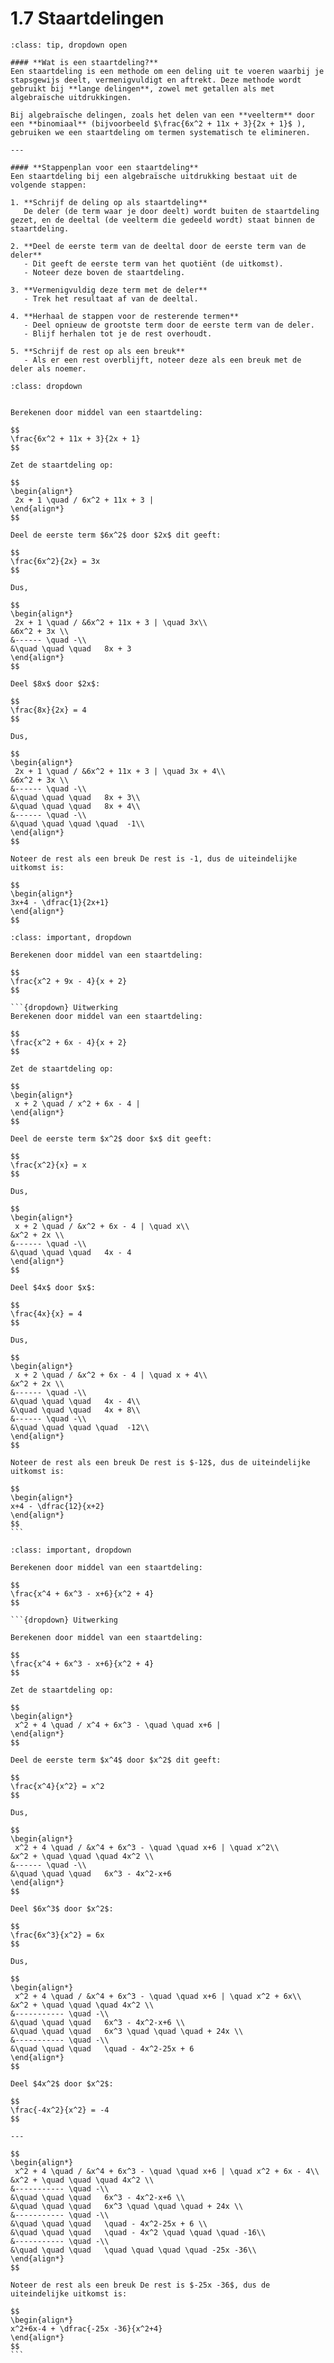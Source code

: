 # 1.7 Staartdelingen

````{admonition} Theorie
:class: tip, dropdown open

#### **Wat is een staartdeling?**
Een staartdeling is een methode om een deling uit te voeren waarbij je stapsgewijs deelt, vermenigvuldigt en aftrekt. Deze methode wordt gebruikt bij **lange delingen**, zowel met getallen als met algebraïsche uitdrukkingen.

Bij algebraïsche delingen, zoals het delen van een **veelterm** door een **binomiaal** (bijvoorbeeld $\frac{6x^2 + 11x + 3}{2x + 1}$ ), gebruiken we een staartdeling om termen systematisch te elimineren.

---

#### **Stappenplan voor een staartdeling**
Een staartdeling bij een algebraïsche uitdrukking bestaat uit de volgende stappen:

1. **Schrijf de deling op als staartdeling**  
   De deler (de term waar je door deelt) wordt buiten de staartdeling gezet, en de deeltal (de veelterm die gedeeld wordt) staat binnen de staartdeling.

2. **Deel de eerste term van de deeltal door de eerste term van de deler**  
   - Dit geeft de eerste term van het quotiënt (de uitkomst).
   - Noteer deze boven de staartdeling.

3. **Vermenigvuldig deze term met de deler**  
   - Trek het resultaat af van de deeltal.

4. **Herhaal de stappen voor de resterende termen**  
   - Deel opnieuw de grootste term door de eerste term van de deler.
   - Blijf herhalen tot je de rest overhoudt.

5. **Schrijf de rest op als een breuk**  
   - Als er een rest overblijft, noteer deze als een breuk met de deler als noemer.
````


```{admonition} Voorbeeld 1: Staartdeling met variabelen
:class: dropdown


Berekenen door middel van een staartdeling:

$$
\frac{6x^2 + 11x + 3}{2x + 1}
$$

Zet de staartdeling op:

$$
\begin{align*}
 2x + 1 \quad / 6x^2 + 11x + 3 |
\end{align*}
$$

Deel de eerste term $6x^2$ door $2x$ dit geeft:

$$
\frac{6x^2}{2x} = 3x
$$

Dus,

$$
\begin{align*}
 2x + 1 \quad / &6x^2 + 11x + 3 | \quad 3x\\
&6x^2 + 3x \\
&------ \quad -\\
&\quad \quad \quad   8x + 3
\end{align*}
$$

Deel $8x$ door $2x$:

$$
\frac{8x}{2x} = 4
$$

Dus,

$$
\begin{align*}
 2x + 1 \quad / &6x^2 + 11x + 3 | \quad 3x + 4\\
&6x^2 + 3x \\
&------ \quad -\\
&\quad \quad \quad   8x + 3\\
&\quad \quad \quad   8x + 4\\
&------ \quad -\\
&\quad \quad \quad \quad  -1\\
\end{align*}
$$

Noteer de rest als een breuk De rest is -1, dus de uiteindelijke uitkomst is:

$$
\begin{align*}
3x+4 - \dfrac{1}{2x+1}
\end{align*}
$$
```

````{admonition} Oefening 1
:class: important, dropdown

Berekenen door middel van een staartdeling:

$$
\frac{x^2 + 9x - 4}{x + 2}
$$

```{dropdown} Uitwerking
Berekenen door middel van een staartdeling:

$$
\frac{x^2 + 6x - 4}{x + 2}
$$

Zet de staartdeling op:

$$
\begin{align*}
 x + 2 \quad / x^2 + 6x - 4 |
\end{align*}
$$

Deel de eerste term $x^2$ door $x$ dit geeft:

$$
\frac{x^2}{x} = x
$$

Dus,

$$
\begin{align*}
 x + 2 \quad / &x^2 + 6x - 4 | \quad x\\
&x^2 + 2x \\
&------ \quad -\\
&\quad \quad \quad   4x - 4
\end{align*}
$$

Deel $4x$ door $x$:

$$
\frac{4x}{x} = 4
$$

Dus,

$$
\begin{align*}
 x + 2 \quad / &x^2 + 6x - 4 | \quad x + 4\\
&x^2 + 2x \\
&------ \quad -\\
&\quad \quad \quad   4x - 4\\
&\quad \quad \quad   4x + 8\\
&------ \quad -\\
&\quad \quad \quad \quad  -12\\
\end{align*}
$$

Noteer de rest als een breuk De rest is $-12$, dus de uiteindelijke uitkomst is:

$$
\begin{align*}
x+4 - \dfrac{12}{x+2}
\end{align*}
$$
```
````

````{admonition} Oefening 2
:class: important, dropdown

Berekenen door middel van een staartdeling:

$$
\frac{x^4 + 6x^3 - x+6}{x^2 + 4}
$$

```{dropdown} Uitwerking

Berekenen door middel van een staartdeling:

$$
\frac{x^4 + 6x^3 - x+6}{x^2 + 4}
$$

Zet de staartdeling op:

$$
\begin{align*}
 x^2 + 4 \quad / x^4 + 6x^3 - \quad \quad x+6 |
\end{align*}
$$

Deel de eerste term $x^4$ door $x^2$ dit geeft:

$$
\frac{x^4}{x^2} = x^2
$$

Dus,

$$
\begin{align*}
 x^2 + 4 \quad / &x^4 + 6x^3 - \quad \quad x+6 | \quad x^2\\
&x^2 + \quad \quad \quad 4x^2 \\
&------ \quad -\\
&\quad \quad \quad   6x^3 - 4x^2-x+6
\end{align*}
$$

Deel $6x^3$ door $x^2$:

$$
\frac{6x^3}{x^2} = 6x
$$

Dus,

$$
\begin{align*}
 x^2 + 4 \quad / &x^4 + 6x^3 - \quad \quad x+6 | \quad x^2 + 6x\\
&x^2 + \quad \quad \quad 4x^2 \\
&----------- \quad -\\
&\quad \quad \quad   6x^3 - 4x^2-x+6 \\
&\quad \quad \quad   6x^3 \quad \quad \quad + 24x \\
&----------- \quad -\\
&\quad \quad \quad   \quad - 4x^2-25x + 6
\end{align*}
$$

Deel $4x^2$ door $x^2$:

$$
\frac{-4x^2}{x^2} = -4
$$

---

$$
\begin{align*}
 x^2 + 4 \quad / &x^4 + 6x^3 - \quad \quad x+6 | \quad x^2 + 6x - 4\\
&x^2 + \quad \quad \quad 4x^2 \\
&----------- \quad -\\
&\quad \quad \quad   6x^3 - 4x^2-x+6 \\
&\quad \quad \quad   6x^3 \quad \quad \quad + 24x \\
&----------- \quad -\\
&\quad \quad \quad   \quad - 4x^2-25x + 6 \\
&\quad \quad \quad   \quad - 4x^2 \quad \quad \quad -16\\
&----------- \quad -\\
&\quad \quad \quad   \quad \quad \quad \quad -25x -36\\
\end{align*}
$$

Noteer de rest als een breuk De rest is $-25x -36$, dus de uiteindelijke uitkomst is:

$$
\begin{align*}
x^2+6x-4 + \dfrac{-25x -36}{x^2+4}
\end{align*}
$$
```
````